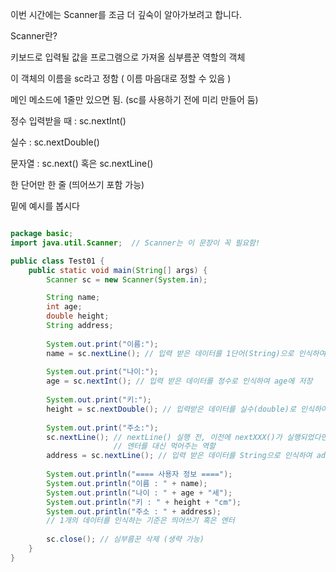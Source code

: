 이번 시간에는 Scanner를 조금 더 깊숙이 알아가보려고 합니다.

Scanner란?

키보드로 입력될 값을 프로그램으로 가져올 심부름꾼 역할의 객체

이 객체의 이름을 sc라고 정함 ( 이름 마음대로 정할 수 있음 )

메인 메소드에 1줄만 있으면 됨. (sc를 사용하기 전에 미리 만들어 둠)

정수 입력받을 때 : sc.nextInt()

실수 : sc.nextDouble()

문자열 : sc.next() 혹은 sc.nextLine()

한 단어만 한 줄 (띄어쓰기 포함 가능)

밑에 예시를 봅시다

```java

package basic;
import java.util.Scanner;  // Scanner는 이 문장이 꼭 필요함! 

public class Test01 {
	public static void main(String[] args) {
		Scanner sc = new Scanner(System.in); 

		String name;
		int age;
		double height;
		String address;
		
		System.out.print("이름:");
		name = sc.nextLine(); // 입력 받은 데이터를 1단어(String)으로 인식하여 name에 저장
		
		System.out.print("나이:");
		age = sc.nextInt(); // 입력 받은 데이터를 정수로 인식하여 age에 저장
		
		System.out.print("키:");
		height = sc.nextDouble(); // 입력받은 데이터를 실수(double)로 인식하여 height에 저장
		
		System.out.print("주소:");
		sc.nextLine(); // nextLine() 실행 전, 이전에 nextXXX()가 실행되었다면 이 한 줄을 추가해야 됨
					   // 엔터를 대신 먹어주는 역할
		address = sc.nextLine(); // 입력 받은 데이터를 String으로 인식하여 address에 저장
		
		System.out.println("==== 사용자 정보 ====");
		System.out.println("이름 : " + name);
		System.out.println("나이 : " + age + "세");
		System.out.println("키 : " + height + "cm");
		System.out.println("주소 : " + address);
		// 1개의 데이터를 인식하는 기준은 띄어쓰기 혹은 엔터
		
	    sc.close(); // 심부름꾼 삭제 (생략 가능) 
	}
}

```
